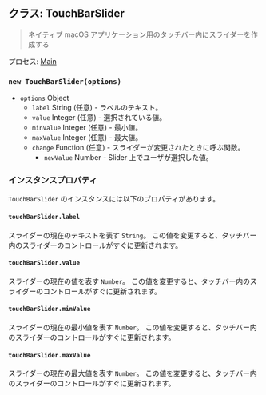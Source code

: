 ## クラス: TouchBarSlider

> ネイティブ macOS アプリケーション用のタッチバー内にスライダーを作成する

プロセス: [Main](../glossary.md#main-process)

### `new TouchBarSlider(options)`

* `options` Object
  * `label` String (任意) - ラベルのテキスト。
  * `value` Integer (任意) - 選択されている値。
  * `minValue` Integer (任意) - 最小値。
  * `maxValue` Integer (任意) - 最大値。
  * `change` Function (任意) - スライダーが変更されたときに呼ぶ関数。
    * `newValue` Number - Slider 上でユーザが選択した値。

### インスタンスプロパティ

`TouchBarSlider` のインスタンスには以下のプロパティがあります。

#### `touchBarSlider.label`

スライダーの現在のテキストを表す `String`。 この値を変更すると、タッチバー内のスライダーのコントロールがすぐに更新されます。

#### `touchBarSlider.value`

スライダーの現在の値を表す `Number`。 この値を変更すると、タッチバー内のスライダーのコントロールがすぐに更新されます。

#### `touchBarSlider.minValue`

スライダーの現在の最小値を表す `Number`。 この値を変更すると、タッチバー内のスライダーのコントロールがすぐに更新されます。

#### `touchBarSlider.maxValue`

スライダーの現在の最大値を表す `Number`。 この値を変更すると、タッチバー内のスライダーのコントロールがすぐに更新されます。
